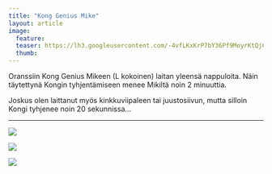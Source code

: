 ```yaml
---
title: "Kong Genius Mike"
layout: article
image:
  feature:
  teaser: https://lh3.googleusercontent.com/-4vfLKxKrP7bY36Pf9MoyrKtQjCOgByHxnhKYlQYTfM=w245
  thumb:
---
```


Oranssiin Kong Genius Mikeen (L kokoinen) laitan yleensä nappuloita. Näin täytettynä Kongin tyhjentämiseen menee Mikiltä noin 2 minuuttia.

Joskus olen laittanut myös kinkkuviipaleen tai juustosiivun, mutta silloin Kongi tyhjenee noin 20 sekunnissa…

---

[![](https://lh3.googleusercontent.com/Q-QRvfnhaNdLsgFLaJ4wDr8eqC6RRFZx3HUKWwZ_3fw=w800)](https://lh3.googleusercontent.com/Q-QRvfnhaNdLsgFLaJ4wDr8eqC6RRFZx3HUKWwZ_3fw=s0)

[![](https://lh3.googleusercontent.com/7zj0FX1wjk-z_LckN4LPwfI9aG-h3sVwjpgZlYanpHo=w800)](https://lh3.googleusercontent.com/7zj0FX1wjk-z_LckN4LPwfI9aG-h3sVwjpgZlYanpHo=s0)

[![](https://lh3.googleusercontent.com/HfM_xSVUSElJj19aHBoKcFqIjefYG1JBK16R_pdXtnw=w800)](https://lh3.googleusercontent.com/HfM_xSVUSElJj19aHBoKcFqIjefYG1JBK16R_pdXtnw=s0)
